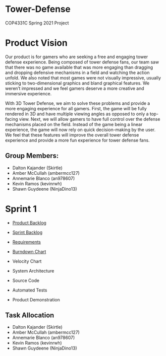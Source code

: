 # Tower-Defense
COP4331C Spring 2021 Project

# Product Vision

Our product is for gamers who are seeking a free and engaging tower defense experience. Being composed of tower defense fans, our team saw that there was no game available that was more engaging than dragging and dropping defensive mechanisms in a field and watching the action unfold. We also noted that most games were not visually impressive, usually sticking to two-dimensional graphics and bland graphical features. We weren’t impressed and we feel gamers deserve a more creative and immersive experience.

With 3D Tower Defense, we aim to solve these problems and provide a more engaging experience for all gamers. First, the game will be fully rendered in 3D and have multiple viewing angles as opposed to only a top-facing view. Next, we will allow gamers to have full control over the defense mechanisms placed on the field. Instead of the game being a linear experience, the game will now rely on quick decision-making by the user. We feel that these features will improve the overall tower defense experience and provide a more fun experience for tower defense fans.

## Group Members:
- Dalton Kajander (Skirtle)
- Amber McCullah (ambermcc127)
- Annemarie Blanco (an978607)
- Kevin Ramos (kevinrwh)
- Shawn Guydeene (NinjaDino13)

# Sprint 1
- [Product Backlog](https://trello.com/b/jldNMwlQ/agile-sprint-board)
- [Sprint Backlog](https://trello.com/b/jldNMwlQ/agile-sprint-board)
- [Requirements](https://trello.com/b/jldNMwlQ/agile-sprint-board)
- [Burndown Chart](https://user-images.githubusercontent.com/54637213/107125636-1c4be700-6879-11eb-9734-7b4800b00934.png)
- Velocity Chart

- System Architecture
- Source Code
- Automated Tests
- Product Demonstration

## Task Allocation
- Dalton Kajander (Skirtle)
- Amber McCullah (ambermcc127)
- Annemarie Blanco (an978607)
- Kevin Ramos (kevinrwh)
- Shawn Guydeene (NinjaDino13)

